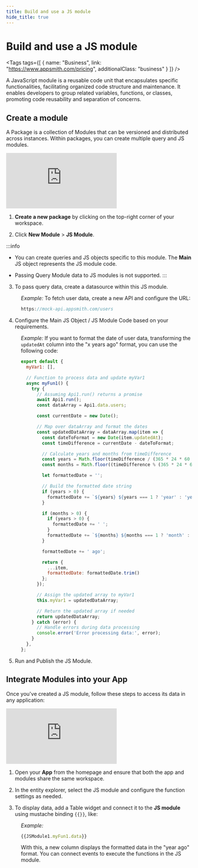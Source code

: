 ```yaml
---
title: Build and use a JS module
hide_title: true
---
```


<!-- vale off -->

<div className="tag-wrapper">
 <h1>Build and use a JS module</h1>

<Tags
tags={[
{ name: "Business", link: "https://www.appsmith.com/pricing", additionalClass: "business" }
]}
/>

</div>

<!-- vale on -->

A JavaScript module is a reusable code unit that encapsulates specific functionalities, facilitating organized code structure and maintenance. It enables developers to group related variables, functions, or classes, promoting code reusability and separation of concerns.


## Create a module

A Package is a collection of Modules that can be versioned and distributed across instances. Within packages, you can create multiple query and JS modules.



<div style={{ position: "relative", paddingBottom: "calc(50.520833333333336% + 41px)", height: "0", width: "100%" }}>
  <iframe src="https://demo.arcade.software/smRCw39JntP5g2IyVV8Q?embed" frameborder="0" loading="lazy" webkitallowfullscreen mozallowfullscreen allowfullscreen style={{ position: "absolute", top: "0", left: "0", width: "100%", height: "100%", colorScheme: "light" }} title="Appsmith | Connect Data">
  </iframe>
</div>



1. **Create a new package** by clicking on the top-right corner of your workspace.

2. Click **New Module** > **JS Module**.


:::info
* You can create queries and JS objects specific to this module. The **Main** JS object represents the JS module code.

* Passing Query Module data to JS modules is not supported.
:::



3. To pass query data, create a datasource within this JS module.

<dd>

*Example:* To fetch user data, create a new API and configure the URL:

```js
https://mock-api.appsmith.com/users
```

</dd>

4. Configure the Main JS Object / JS Module Code based on your requirements.


<dd>


*Example:* If you want to format the date of user data, transforming the `updatedAt` column into the "x years ago" format, you can use the following code:

```js
export default {
  myVar1: [],

  // Function to process data and update myVar1
  async myFun1() {
    try {
      // Assuming Api1.run() returns a promise
      await Api1.run();
      const dataArray = Api1.data.users;

      const currentDate = new Date();

      // Map over dataArray and format the dates
      const updatedDataArray = dataArray.map(item => {
        const dateToFormat = new Date(item.updatedAt);
        const timeDifference = currentDate - dateToFormat;

        // Calculate years and months from timeDifference
        const years = Math.floor(timeDifference / (365 * 24 * 60 * 60 * 1000));
        const months = Math.floor((timeDifference % (365 * 24 * 60 * 60 * 1000)) / (30 * 24 * 60 * 60 * 1000));

        let formattedDate = '';

        // Build the formatted date string
        if (years > 0) {
          formattedDate += `${years} ${years === 1 ? 'year' : 'years'}`;
        }

        if (months > 0) {
          if (years > 0) {
            formattedDate += ' ';
          }
          formattedDate += `${months} ${months === 1 ? 'month' : 'months'}`;
        }

        formattedDate += ' ago';

        return {
          ...item,
          formattedDate: formattedDate.trim()
        };
      });

      // Assign the updated array to myVar1
      this.myVar1 = updatedDataArray;

      // Return the updated array if needed
      return updatedDataArray;
    } catch (error) {
      // Handle errors during data processing
      console.error('Error processing data:', error);
    }
  },
};

```

</dd>

5. Run and Publish the JS Module.




## Integrate Modules into your App


Once you've created a JS module, follow these steps to access its data in any application:

<div style={{ position: "relative", paddingBottom: "calc(50.520833333333336% + 41px)", height: "0", width: "100%" }}>
  <iframe src="https://demo.arcade.software/4JWwouLYCxQ94M5Lb7YQ?embed" frameborder="0" loading="lazy" webkitallowfullscreen mozallowfullscreen allowfullscreen style={{ position: "absolute", top: "0", left: "0", width: "100%", height: "100%", colorScheme: "light" }} title="Appsmith | Connect Data">
  </iframe>
</div>



1. Open your **App** from the homepage and ensure that both the app and modules share the same workspace.

2. In the entity explorer, select the JS module and configure the function settings as needed.

3. To display data, add a Table widget and connect it to the **JS module** using mustache binding `{{}}`, like:


<dd>

*Example:*

```js
{{JSModule1.myFun1.data}}
```

With this, a new column displays the formatted data in the "year ago" format. You can connect events to execute the functions in the JS module.


</dd>


